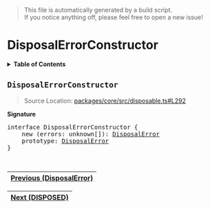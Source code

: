 > This file is automatically generated by a build script.<br>If you notice anything off, please feel free to open a new issue!

# DisposalErrorConstructor

<details><summary><b>Table of Contents</b></summary><br>

1. [<code>DisposalErrorConstructor</code>](#DisposalErrorConstructor)</details>

## <a name="DisposalErrorConstructor"></a><code>DisposalErrorConstructor</code>

> Source Location: [packages\/core\/src\/disposable.ts#L292](..\/..\/packages\/core\/src\/disposable.ts#L292)

<b>Signature</b>

<pre>interface DisposalErrorConstructor {<br>    new (errors: unknown[]): <a href="02-DisposalError.md#DisposalError-Interface">DisposalError</a><br>    prototype: <a href="02-DisposalError.md#DisposalError-Interface">DisposalError</a><br>}</pre><br>

| [Previous \(DisposalError\)](02-DisposalError.md#readme) |
| --- |

<div align="right">

| [Next \(DISPOSED\)](04-DISPOSED.md#readme) |
| --- |
</div>
